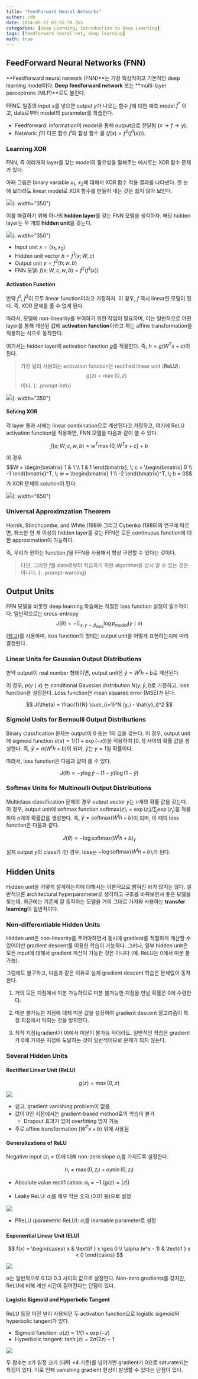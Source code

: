 ```yaml
---
title: "FeedForward Neural Networks"
author: rdh
date: 2024-05-22 03:55:39.355
categories: [Deep Learning, Introduction to Deep Learning]
tags: [feedforward neural net, deep learning]
math: true
---
```


## FeedForward Neural Networks (FNN)
**Feedforward neural network (FNN)**는 가장 핵심적이고 기본적인 deep learning model이다. **Deep feedforward network** 또는 **multi-layer perceptrons (MLP)**로도 불린다.

FFN도 일종의 input $x$를 넣으면 output $y$가 나오는 함수 $f$에 대한 예측 model $f^\ast$ 이고, data로부터 model의 parameter를 학습한다.

* Feedforward: information이 model을 통해 output으로 전달됨 ($x \rightarrow f \rightarrow y$).
* Network: $f$가 다른 함수 $f^i$의 합성 함수 꼴 ($f(x)=f^2(f^1(x))$).

### Learning XOR
FNN, 즉 여러개의 layer를 갖는 model의 필요성을 말해주는 예시로는 XOR 함수 문제가 있다.

아래 그림은 binary variable $x_1$, $x_2$에 대해서 XOR 함수 적용 결과를 나타낸다. 한 눈에 보더라도 linear model로 XOR 함수를 만들어 내는 것은 쉽지 않아 보인다.

![](/assets/img/FeedForward-Neural-Networks-01.png){: width="350"}

이를 해결하기 위해 하나의 **hidden layer**를 갖는 FNN 모델을 생각하자. 해당 hidden layer는 두 개의 **hidden unit**을 갖는다.

![](/assets/img/FeedForward-Neural-Networks-02.png){: width="350"}

* Input unit $x=(x_1,x_2)$
* Hidden unit vector $h=f^1(x;W,c)$
* Output unit $y=f^2(h;w,b)$
* FNN 모델: $f(x;W,c,w,b)=f^2(f^1(x))$

#### Activation Function

만약 $f^1$, $f^2$이 모두 linear function이라고 가정하자. 이 경우, $f$ 역시 linear한 모델이 된다. 즉, XOR 문제를 풀 수 없게 된다.

따라서, 모델에 non-linearity를 부여하기 위한 작업이 필요하며, 이는 일반적으로 어떤 layer를 통해 계산된 값에 **activation function**이라고 하는 affine transformation을 적용하는 식으로 동작한다.

여기서는 hidden layer에 activation function $g$를 적용한다. 즉, $h=g(W^Tx+c)$이 된다.
 
> 가장 널리 사용되는 activation function은 rectified linear unit (**ReLU**): $$g(z)=\max\{0,z\}$$이다.
{: .prompt-info}

![](/assets/img/FeedForward-Neural-Networks-03.png){: width="350"}

#### Solving XOR
각 layer 통과 시에는 linear combination으로 계산된다고 가정하고, 여기에 ReLU activation function을 적용하면, FNN 모델을 다음과 같이 쓸 수 있다.

$$
f(x;W,c,w,b)= w^T \max\{0, W^Tx+c\} + b
$$

이 경우 $$W = \begin{bmatrix} 1 & 1 \\ 1 & 1 \end{bmatrix}, \; c = \begin{bmatrix} 0 \\ -1 \end{bmatrix}^T, \; w = \begin{bmatrix} 1 \\ -2 \end{bmatrix}^T, \; b = 0$$ 가 XOR 문제의 solution이 된다.

![](/assets/img/FeedForward-Neural-Networks-04.png){: width="650"}

### Universal Approximzation Theorem
Hornik, Stinchcombe, and White (1989) 그리고 Cybenko (1989)의 연구에 따르면, 최소한 한 개 이상의 hidden layer를 갖는 FFN은 모든 continuous function에 대한 approximation이 가능하다.

즉, 우리가 원하는 function $f$을 FFN을 사용해서 항상 구현할 수 있다는 것이다.

> 다만, 그러한 $f$를 data로부터 학습하기 위한 algorithm을 상시 알 수 있는 것은 아니다.
{: .prompt-warning}

## Output Units
FFN 모델을 비롯한 deep learning 학습에는 적절한 loss function 설정이 필수적이다. 일반적으로는 cross-entropy $$J(\theta) = -\mathbb{E}_{x,y \sim \hat{p}_{\text{data}}} \log p_{\text{model}}(y\mid x)$$
 ([참고](https://rohdonghyun.github.io/posts/Mathematics-for-Deep-Learning/))를 사용하며, loss function의 형태는 output unit을 어떻게 표현하는지에 따라 결정된다.

### Linear Units for Gaussian Output Distributions
만약 output이 real number 형태이면, output unit은 $\hat{y} = W^th+b$로 계산된다.

이 경우, $p(y\mid x)$ 는 conditional Gaussian distribution $N(y;\hat{y}, I)$로 가정하고, loss function을 설정한다. Loss function은 mean squared error (MSE)가 된다.

$$
J(\theta) = \frac{1}{N} \sum_{i=1}^N (y_i - \hat{y}_i)^2
$$

### Sigmoid Units for Bernoulli Output Distributions
Binary classfication 문제는 output이 0 또는 1의 값을 갖는다. 이 경우, output unit에 sigmoid function $\sigma(x)=1/(1+\exp(-x))$을 적용하여 [0, 1] 사이의 확률 값을 생성한다. 즉, $\hat{y} = \sigma (W^th+b)$이 되며, $\hat{y}$는 $y=1$일 확률이다.

따라서, loss function은 다음과 같이 쓸 수 있다.

$$
J(\theta) = -y \log \hat{y} - (1-y) \log (1-\hat{y})
$$

### Softmax Units for Multinoulli Output Distributions
Multiclass classification 문제의 경우 output vector $y$는 $n$개의 확률 값을 갖는다. 이 경우, output unit에 softmax function $\text{softmax}(z)_i = \exp(z_i)/\sum_j\exp(z_j)$을 적용하여 $n$개의 확률값을 생성한다. 즉, $\hat{y} = \text{softmax} (W^th+b)$이 되며, 이 때의 loss function은 다음과 같다.

$$
J(\theta) = -\log \text{softmax} (W^th+b)_y
$$

실제 output $y$의 class가 $i$인 경우, loss는 $-\log \text{softmax} (W^th+b)_i$가 된다.

## Hidden Units
Hidden unit을 어떻게 설계하는지에 대해서는 이론적으로 밝혀진 바가 많지는 않다. 일반적으론 architectural hyperparameter로 생각하고 구조를 바꿔보면서 좋은 모델을 찾는데, 최근에는 기존에 잘 동작하는 모델을 거의 그대로 가져와 사용하는 **transfer learning**이 일반적이다.

### Non-differentiable Hidden Units
Hidden unit은 non-linearity를 주어야하면서 동시에 gradient를 적절하게 계산할 수 있어야만 gradient descent를 이용한 학습이 가능하다. 그러나, 일부 hidden unit은 모든 input에 대해서 gradient 계산이 가능한 것은 아니다 (예. ReLU는 0에서 미분 불가능).

그럼에도 불구하고, 다음과 같은 이유로 실제 gradient descent 학습은 문제없이 동작한다.

1. 거의 모든 지점에서 미분 가능하므로 미분 불가능한 지점을 만날 확률은 0에 수렴한다.

2. 미분 불가능한 지점에 대체 미분 값을 설정하여 gradient descent 알고리즘이 특정 지점에서 막히는 것을 방지한다.

3. 최적 지점(gradient가 0)에서 미분이 불가능 하더라도, 일반적인 학습은 gradient가 0에 가까운 지점에 도달하는 것이 일반적이므로 문제가 되지 않는다.

### Several Hidden Units
#### Rectified Linear Unit (ReLU)

$$
g(z) = \max \{0,z\}
$$

![](/assets/img/FeedForward-Neural-Networks-05.png)

* 쉽고, gradient vanishing problem이 없음
* 값이 0인 지점에서는 gradient-based method로의 학습이 불가
  * Dropout 효과가 있어 overfitting 방지 가능
* 주로 affine transformation ($W^Tx+b$) 위에 사용됨


#### Generalizations of ReLU

Negative input ($z_i<0$)에 대해 non-zero slope $\alpha_i$를 가지도록 설정한다.

$$
h_i = \max (0,z_i) + \alpha_i \min (0,z_i)
$$

* Absolute value rectification: $\alpha_i=-1$ ($g(z)=\vert z \vert$) 

* Leaky ReLU: $\alpha_i$를 매우 작은 숫자 (0.01 등)으로 설정

![](/assets/img/FeedForward-Neural-Networks-06.png)

* PReLU (parametric ReLU): $\alpha_i$를 learnable parameter로 설정

#### Exponential Linear Unit (ELU)

$$
f(x) =
\begin{cases} 
x & \text{if } x \geq 0 \\ 
\alpha (e^x - 1) & \text{if } x < 0 
\end{cases}
$$

![](/assets/img/FeedForward-Neural-Networks-07.png)

$\alpha$는 일반적으로 0.1과 0.3 사이의 값으로 설정한다. Non-zero gradients를 갖지만, ReLU에 비해 계산 시간이 길어진다는 단점이 있다.

#### Logistic Sigmoid and Hyperbolic Tangent
ReLU 등장 이전 널리 사용되던 두 activation function으로 logistic sigmoid와 hyperbolic tangent가 있다.

* Sigmoid function: $\sigma(z) = 1/(1+\exp(-z)$
* Hyperbolic tangent: $\tanh(z) = 2\sigma(2z)-1$

![](/assets/img/FeedForward-Neural-Networks-08.png)

두 함수는 z가 일정 크기 (대략 ±4 기준)를 넘어가면 gradient가 0으로 saturate되는 특징이 있다. 이로 인해 vanishing gradient 현상이 발생할 수 있다는 단점이 있다.
